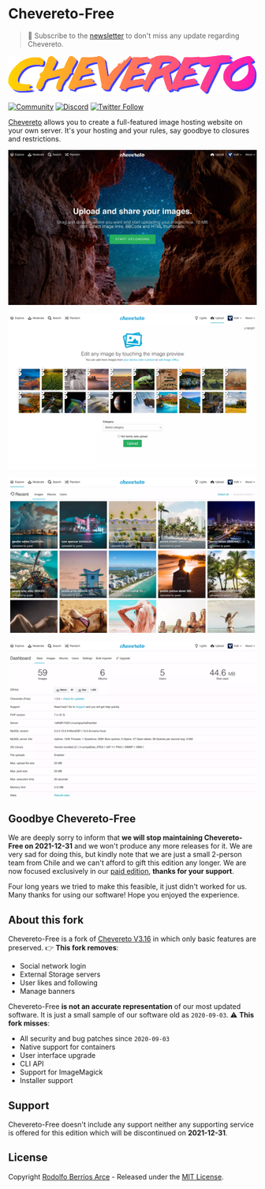 # Chevereto-Free

> 🔔 Subscribe to the [newsletter](https://newsletter.chevereto.com/subscription?f=PmL892XuTdfErVq763PCycJQrrnQgNmDybvvbXt7hbfEtgCJrjxKnBK4i9LmtXEOfM7MQBwP36vhsCGYOogbSIfBYw) to don't miss any update regarding Chevereto.

![Chevereto](content/images/system/default/logo.svg)

[![Community](https://img.shields.io/badge/chv.to-community-blue?style=flat-square)](https://chv.to/community)
[![Discord](https://img.shields.io/discord/759137550312407050?style=flat-square)](https://chv.to/discord)
[![Twitter Follow](https://img.shields.io/twitter/follow/chevereto?style=social)](https://twitter.com/chevereto)

[Chevereto](https://chevereto.com) allows you to create a full-featured image hosting website on your own server. It's your hosting and your rules, say goodbye to closures and restrictions.

![Homepage](.github/screen/1.webp)

![Uploader](.github/screen/2.webp)

![Explorer](.github/screen/3.webp)

![Dashboard](.github/screen/4.webp)

## Goodbye Chevereto-Free

We are deeply sorry to inform that **we will stop maintaining Chevereto-Free on 2021-12-31** and we won't produce any more releases for it. We are very sad for doing this, but kindly note that we are just a small 2-person team from Chile and we can't afford to gift this edition any longer. We are now focused exclusively in our [paid edition](https://chevereto.com/pricing), **thanks for your support**.

Four long years we tried to make this feasible, it just didn't worked for us. Many thanks for using our software! Hope you enjoyed the experience.

## About this fork

Chevereto-Free is a fork of [Chevereto V3.16](https://releases.chevereto.com/3.X/3.16/3.16.0.html) in which only basic features are preserved. 👉 **This fork removes**:

- Social network login
- External Storage servers
- User likes and following
- Manage banners

Chevereto-Free **is not an accurate representation** of our most updated software. It is just a small sample of our software old as `2020-09-03`. ⚠ **This fork misses**:

- All security and bug patches since `2020-09-03`
- Native support for containers
- User interface upgrade
- CLI API
- Support for ImageMagick
- Installer support

## Support

Chevereto-Free doesn't include any support neither any supporting service is offered for this edition which will be discontinued on **2021-12-31**.

## License

Copyright [Rodolfo Berríos Arce](http://rodolfoberrios.com) - Released under the [MIT License](LICENSE).
